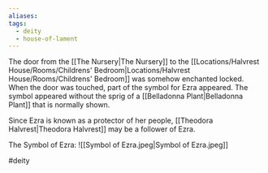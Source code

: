 ```yaml
---
aliases: 
tags:
  - deity
  - house-of-lament
---
```



The door from the [[The Nursery|The Nursery]] to the [[Locations/Halvrest House/Rooms/Childrens' Bedroom|Locations/Halvrest House/Rooms/Childrens' Bedroom]] was somehow enchanted locked. When the door was touched, part of the symbol for Ezra appeared. The symbol appeared without the sprig of a [[Belladonna Plant|Belladonna Plant]] that is normally shown.

Since Ezra is known as a protector of her people, [[Theodora Halvrest|Theodora Halvrest]] may be a follower of Ezra.

The Symbol of Ezra:
![[Symbol of Ezra.jpeg|Symbol of Ezra.jpeg]]

#deity